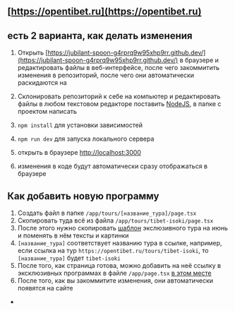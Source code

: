 ## [https://opentibet.ru](https://opentibet.ru)

## есть 2 варианта, как делать изменения

1. Открыть [https://jubilant-spoon-g4rprq9w95xhp9rr.github.dev/](https://jubilant-spoon-g4rprq9w95xhp9rr.github.dev/) в браузере и редактировать файлы в веб-интерфейсе, после чего закоммитить изменения в репозиторий, после чего они автоматически раскидаются на 

2. Склонировать репозиторий к себе на компьютер и редактировать файлы в любом текстовом редакторе
поставить [NodeJS](https://nodejs.org/en), в папке с проектом написать

1. `npm install` для установки зависимостей
2. `npm run dev` для запуска локального сервера
3. открыть в браузере [http://localhost:3000](http://localhost:3000)
4. изменения в коде будут автоматически сразу отображаться в браузере

## Как добавить новую программу

1. Создать файл в папке `/app/tours/[название_тура]/page.tsx`
2. Скопировать туда всё из файла `/app/tours/tibet-isoki/page.tsx`
3. После этого нужно скопировать [шаблон](https://github.com/fletcherist/opentibet/blob/490731efa13ce75c6430c5e872628560b8a9f2bf/components/ToursTimetable.tsx#L188) экслюзивного тура на июнь и поменять в нём тексты и картинки
4. `[название_тура]` соответствует названию тура в ссылке, например, если ссылка на тур `https://opentibet.ru/tours/tibet-isoki`, то `[название_тура]` будет `tibet-isoki`
5. После того, как страница готова, можно добавить на неё ссылку в эксклюзивных программах в файле `/app/page.tsx` [в этом месте](https://github.com/fletcherist/opentibet/blob/490731efa13ce75c6430c5e872628560b8a9f2bf/app/page.tsx#L1498)
6. После того, как вы закоммитите изменения, они автоматически появятся на сайте
-
